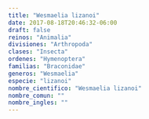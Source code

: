 ```yaml
---
title: "Wesmaelia lizanoi"
date: 2017-08-18T20:46:32-06:00
draft: false
reinos: "Animalia"
divisiones: "Arthropoda"
clases: "Insecta"
ordenes: "Hymenoptera"
familias: "Braconidae"
generos: "Wesmaelia"
especie: "lizanoi"
nombre_cientifico: "Wesmaelia lizanoi"
nombre_comun: ""
nombre_ingles: ""
---
```

